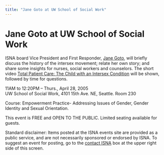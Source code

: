 ```yaml
---
title: "Jane Goto at UW School of Social Work"
---
```


# Jane Goto at UW School of Social Work

<p><span class="caps">ISNA</span> board Vice President and First Responder, <a href="/about/goto">Jane Goto</a>, will briefly discuss the history of the intersex movement; relate her own story; and share some insights for nurses, social workers and counselors. The short video <a href="/videos/total_patient_care">Total Patient Care: The Child with an Intersex Condition</a> will be shown, followed by time for questions.  </p>

<p>11AM to 12:20PM &#8211; Thurs., April 28, 2005  <br />
UW School of Social Work, 4101 15th Ave. NE, Seattle. Room 230  </p>

<p>Course: Empowerment Practice- Addressing Issues of Gender, Gender Identity and Sexual Orientation.  </p>

<p>This event is <span class="caps">FREE</span> and <span class="caps">OPEN</span> TO <span class="caps">THE</span> <span class="caps">PUBLIC</span>. Limited seating available for guests.  </p>

<p>Standard disclaimer: Items posted at the <span class="caps">ISNA</span> events site are provided as a public service, and are not necessarily sponsored or endorsed by <span class="caps">ISNA</span>. To suggest an event for posting, go to the <a href="/about/contact">contact <span class="caps">ISNA</span></a> box at the upper right side of this screen.</p>